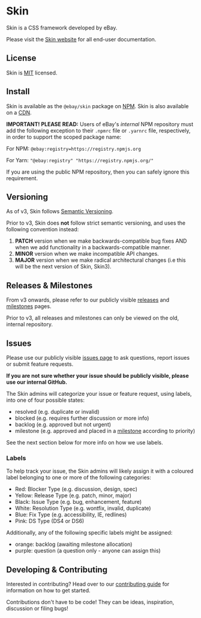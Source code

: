 # Skin

Skin is a CSS framework developed by eBay.

Please visit the [Skin website](https://ebay.github.io/skin) for all end-user documentation.

## License

Skin is [MIT](LICENSE) licensed.

## Install

Skin is available as the `@ebay/skin` package on [NPM](https://www.npmjs.com/). Skin is also available on a [CDN](https://ebay.github.io/skin#cdn).

**IMPORTANT! PLEASE READ:** Users of eBay's *internal* NPM repository must add the following exception to their `.npmrc` file or `.yarnrc` file, respectively, in order to support the scoped package name:

For NPM: `@ebay:registry=https://registry.npmjs.org`

For Yarn: `"@ebay:registry" "https://registry.npmjs.org/"`

If you are using the public NPM repository, then you can safely ignore this requirement.

## Versioning

As of v3, Skin follows [Semantic Versioning](http://semver.org).

Prior to v3, Skin does **not** follow strict semantic versioning, and uses the following convention instead:

1. **PATCH** version when we make backwards-compatible bug fixes AND when we add functionality in a backwards-compatible manner.
1. **MINOR** version when we make incompatible API changes.
1. **MAJOR** version when we make radical architectural changes (i.e this will be the next version of Skin, Skin3).

## Releases &amp; Milestones

From v3 onwards, please refer to our publicly visible [releases](https://github.com/eBay/skin/releases) and [milestones](https://github.com/eBay/skin/milestones) pages.

Prior to v3, all releases and milestones can only be viewed on the old, internal repository.

## Issues

Please use our publicly visible [issues page](https://github.com/eBay/skin/issues) to ask questions, report issues or submit feature requests.

**If you are not sure whether your issue should be publicly visible, please use our internal GitHub.**

The Skin admins will categorize your issue or feature request, using labels, into one of four possible states:

* resolved (e.g. duplicate or invalid)
* blocked (e.g. requires further discussion or more info)
* backlog (e.g. approved but not urgent)
* milestone (e.g. approved and placed in a [milestone](https://github.com/eBay/skin/milestones) according to priority)

See the next section below for more info on how we use labels.

### Labels

To help track your issue, the Skin admins will likely assign it with a coloured label belonging to one or more of the following categories:

* Red: Blocker Type (e.g. discussion, design, spec)
* Yellow: Release Type (e.g. patch, minor, major)
* Black: Issue Type (e.g. bug, enhancement, feature)
* White: Resolution Type (e.g. wontfix, invalid, duplicate)
* Blue: Fix Type (e.g. accessibility, IE, redlines)
* Pink: DS Type (DS4 or DS6)

Additionally, any of the following specific labels might be assigned:

* orange: backlog (awaiting milestone allocation)
* purple: question (a question only - anyone can assign this)

## Developing &amp; Contributing

Interested in contributing? Head over to our [contributing guide](CONTRIBUTING.md) for information on how to get started.

Contributions don't have to be code! They can be ideas, inspiration, discussion or filing bugs!
